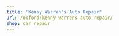 ```yaml
---
title: "Kenny Warren's Auto Repair"
url: /oxford/kenny-warrens-auto-repair/
shop: car repair
---
```

